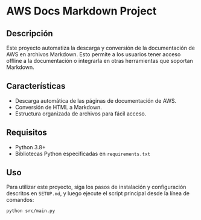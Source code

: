 # AWS Docs Markdown Project

## Descripción
Este proyecto automatiza la descarga y conversión de la documentación de AWS en archivos Markdown. Esto permite a los usuarios tener acceso offline a la documentación o integrarla en otras herramientas que soportan Markdown.

## Características
- Descarga automática de las páginas de documentación de AWS.
- Conversión de HTML a Markdown.
- Estructura organizada de archivos para fácil acceso.

## Requisitos
- Python 3.8+
- Bibliotecas Python especificadas en `requirements.txt`

## Uso
Para utilizar este proyecto, siga los pasos de instalación y configuración descritos en `SETUP.md`, y luego ejecute el script principal desde la línea de comandos:

```bash
python src/main.py
